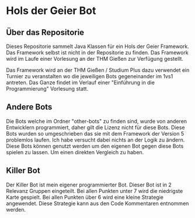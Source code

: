 # Hols der Geier Bot
## Über das Repositorie
Dieses Repositorie sammelt Java Klassen für ein Hols der Geier Framework. Das Framework selbst ist nicht in der Repositorie zu finden.
Das Framework wird im Laufe einer Vorlesung an der THM Gießen zur Verfügung gestellt.  
  
Das Framework wird an der THM Gießen / Studium Plus dazu verwendet ein Turnier zu veranstalten wo die jeweiligen Bots gegeneinander im 1vs1 antreten. Das Ganze findet im Verlauf einer "Einführung in die Programmierung" Vorlesung statt.
## Andere Bots
Die Bots welche im Ordner "other-bots" zu finden sind, wurde von anderen Entwicklern programmiert, daher gilt die Lizenz nicht für diese Bots. Diese Bots wurden so umgeschrieben das sie mit dem Framework der Version 5 problemlos laufen. Ich habe versucht dabei nichts an der Logik zu ändern.  
Diese Bots können genutzt werden um den eigenen Bot gegen diese Bots spielen zu lassen. Um einen direkten Vergleich zu haben.

## Killer Bot
Der Killer Bot ist mein eigener programmierter Bot. Dieser Bot ist in 2 Relevanz Gruppen eingeteilt.
Bei allen Punkten unter 7 wird die niedrigste Karte gespielt. Bei allen Punkten über 6 wird eine kleine Strategie angewendet. Diese Strategie kann aus den Code Kommentaren entnommen werden.
